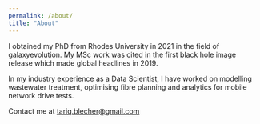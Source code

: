 ```yaml
---
permalink: /about/
title: "About"
---
```


I obtained my PhD from Rhodes University in 2021 in the field of galaxyevolution. My MSc work was cited in the first black hole image release which made global headlines in 2019. 

In my industry experience as a Data Scientist, I have worked on modelling wastewater treatment, optimising fibre planning and analytics for mobile network drive tests.

Contact me at tariq.blecher@gmail.com
